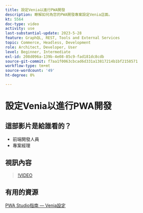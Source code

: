 ```yaml
---
title: 設定Venia以進行PWA開發
description: 瞭解如何為您的PWA開發專案設定Venia店面。
kt: 5564
doc-type: video
activity: use
last-substantial-update: 2023-5-28
feature: GraphQL, REST, Tools and External Services
topic: Commerce, Headless, Development
role: Architect, Developer, User
level: Beginner, Intermediate
exl-id: 208d096a-139b-4e08-85c9-fad181dc8cdb
source-git-commit: f7aa1f0063cbcad6d331a13817214b1bf2158571
workflow-type: tm+mt
source-wordcount: '49'
ht-degree: 0%

---
```


# 設定Venia以進行PWA開發

## 這部影片是給誰看的？

- 前端開發人員
- 專案經理

## 視訊內容

>[!VIDEO](https://video.tv.adobe.com/v/35785?quality=12&learn=on)

## 有用的資源

[PWA Studio指南 — Venia設定](https://developer.adobe.com/commerce/pwa-studio/tutorials/setup-storefront/)
